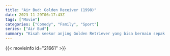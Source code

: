 ```yaml
---
title: "Air Bud: Golden Receiver (1998)"
date: 2023-11-29T06:17:43Z
tags: ["Movie"]
categories: ["Comedy", "Family", "Sport"]
series: ["Air Bud"]
summary: "Kisah seekor anjing Golden Retriever yang bisa bermain sepak bola."
---
```


<mux-player stream-type="on-demand"
src="https://kp3d-my.sharepoint.com/personal/ryoo_kp3d_onmicrosoft_com/_layouts/15/download.aspx?share=EY6xHBZMMrVImbyX1KSdvD0B9SskOZS_DqATEOecVaHFRQ" prefer-playback="mse" controls>

</mux-player>


{{< movieinfo id="21661" >}}

<script src="https://cdn.jsdelivr.net/npm/@mux/mux-player"></script>

 <script type="application/ld+json ">
{
"@context": "https://schema.org/",
"@type": "VideoObject",
"name": "Air Bud: Golden Receiver (1998)",
"contentUrl": "https://stream.mux.com/HKStw7Wd9q018C02WqRi3n8ULERh5N502k902cDrSjK67fA.m3u8",
"thumbnailUrl": "https://www.themoviedb.org/t/p/original/rBBGQIpWBnSGq4RPIHOm38ZZf5k.jpg?width=314&fit_mode=preserve&time=25",
"uploadDate": "2023-11-29T06:17:43Z",
}

</script>